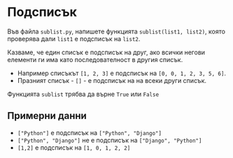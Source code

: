 # Подсписък

Във файла `sublist.py`, напишете функцията `sublist(list1, list2)`, която проверява дали `list1` е подсписък на `list2`.

Казваме, че един списък е подсписък на друг, ако всички негови елементи ги има като последователност в другия списък.

* Например списъкът `[1, 2, 3]` е подсписък на `[0, 0, 1, 2, 3, 5, 6]`.
* Празният списък - `[]` - е подсписък на на всеки други списък.

Функцията `sublist` трябва да върне `True` или `False`

## Примерни данни

* `["Python"]` е подсписък на `["Python", "Django"]`
* `["Python", "Django"]` не е подсписък на  `["Django", "Python"]`
* `[1,2]` e подсписък на `[1, 0, 1, 2, 2]`
